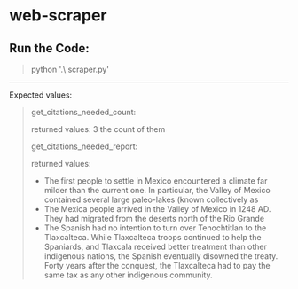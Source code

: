 # web-scraper

## Run the Code:
> 
> python '.\ scraper.py'

--- 

Expected values:
> get_citations_needed_count: 
> 
> returned values: 3 the count of them
> 
>  get_citations_needed_report: 
> 
> returned values: 
> 
> * The first people to settle in Mexico encountered a climate far milder than the current one. In particular, the Valley of Mexico contained several large paleo-lakes (known collectively as
> * The Mexica people arrived in the Valley of Mexico in 1248 AD. They had migrated from the deserts north of the Rio Grande
> * The Spanish had no intention to turn over Tenochtitlan to the Tlaxcalteca. While Tlaxcalteca troops continued to help the Spaniards, and Tlaxcala received better treatment than other indigenous nations, the Spanish eventually disowned the treaty. Forty years after the conquest, the Tlaxcalteca had to pay the same tax as any other indigenous community.
